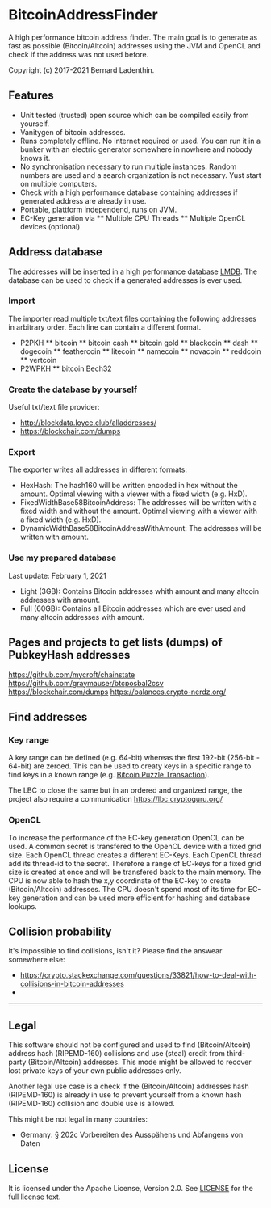 # BitcoinAddressFinder
A high performance bitcoin address finder.
The main goal is to generate as fast as possible (Bitcoin/Altcoin) addresses using the JVM and OpenCL and check if the address was not used before.

Copyright (c) 2017-2021 Bernard Ladenthin.

## Features
* Unit tested (trusted) open source which can be compiled easily from yourself.
* Vanitygen of bitcoin addresses.
* Runs completely offline. No internet required or used. You can run it in a bunker with an electric generator somewhere in nowhere and nobody knows it.
* No synchronisation necessary to run multiple instances. Random numbers are used and a search organization is not necessary. Yust start on multiple computers.
* Check with a high performance database containing addresses if generated address are already in use.
* Portable, plattform independend, runs on JVM.
* EC-Key generation via
** Multiple CPU Threads
** Multiple OpenCL devices (optional)

## Address database
The addresses will be inserted in a high performance database [LMDB](https://github.com/LMDB).
The database can be used to check if a generated addresses is ever used.

### Import
The importer read multiple txt/text files containing the following addresses in arbitrary order. Each line can contain a different format.
* P2PKH
** bitcoin
** bitcoin cash
** bitcoin gold
** blackcoin
** dash
** dogecoin
** feathercoin
** litecoin
** namecoin
** novacoin
** reddcoin
** vertcoin
* P2WPKH
** bitcoin Bech32

### Create the database by yourself
Useful txt/text file provider:
* http://blockdata.loyce.club/alladdresses/
* https://blockchair.com/dumps

### Export
The exporter writes all addresses in different formats:
* HexHash: The hash160 will be written encoded in hex without the amount. Optimal viewing with a viewer with a fixed width (e.g. HxD).
* FixedWidthBase58BitcoinAddress: The addresses will be written with a fixed width and without the amount. Optimal viewing with a viewer with a fixed width (e.g. HxD).
* DynamicWidthBase58BitcoinAddressWithAmount: The addresses will be written with amount.

### Use my prepared database
Last update: February 1, 2021
* Light (3GB): Contains Bitcoin addresses whith amount and many altcoin addresses with amount.
* Full (60GB): Contains all Bitcoin addresses which are ever used and many altcoin addresses with amount.

## Pages and projects to get lists (dumps) of PubkeyHash addresses
https://github.com/mycroft/chainstate
https://github.com/graymauser/btcposbal2csv
https://blockchair.com/dumps
https://balances.crypto-nerdz.org/

## Find addresses

### Key range
A key range can be defined (e.g. 64-bit) whereas the first 192-bit (256-bit - 64-bit) are zeroed. This can be used to creaty keys in a specific range to find keys in a known range (e.g. [Bitcoin Puzzle Transaction](https://privatekeys.pw/puzzles/bitcoin-puzzle-tx)).

The LBC to close the same but in an ordered and organized range, the project also require a communication https://lbc.cryptoguru.org/

### OpenCL
To increase the performance of the EC-key generation OpenCL can be used.
A common secret is transfered to the OpenCL device with a fixed grid size. Each OpenCL thread creates a different EC-Keys. Each OpenCL thread add its thread-id to the secret. Therefore a range of EC-keys for a fixed grid size is created at once and will be transfered back to the main memory.
The CPU is now able to hash the x,y coordinate of the EC-key to create (Bitcoin/Altcoin) addresses.
The CPU doesn't spend most of its time for EC-key generation and can be used more efficient for hashing and database lookups.

## Collision probability
It's impossible to find collisions, isn't it? 
Please find the answear somewhere else:
* https://crypto.stackexchange.com/questions/33821/how-to-deal-with-collisions-in-bitcoin-addresses
* 

-----
## Legal
This software should not be configured and used to find (Bitcoin/Altcoin) address hash (RIPEMD-160) collisions and use (steal) credit from third-party (Bitcoin/Altcoin) addresses.
This mode might be allowed to recover lost private keys of your own public addresses only.

Another legal use case is a check if the (Bitcoin/Altcoin) addresses hash (RIPEMD-160) is already in use to prevent yourself from a known hash (RIPEMD-160) collision and double use is allowed.

This might be not legal in many countries:
* Germany: § 202c Vorbereiten des Ausspähens und Abfangens von Daten 

## License

It is licensed under the Apache License, Version 2.0. See [LICENSE](LICENSE) for the full license text.
